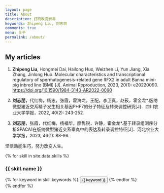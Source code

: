 ```yaml
---
layout: page
title: About
description: 打码改变世界
keywords: Zhipeng Liu, 刘志朋
comments: true
menu: 关于
permalink: /about/
---
```


## My articles

1. **Zhipeng Liu**, Hongmei Dai, Hailong Huo, Weizhen Li, Yun Jiang, Xia Zhang, Jinlong Huo. Molecular characteristics and transcriptional regulatory of spermatogenesis-related gene RFX2 in adult Banna mini-pig inbred line (BMI) [J]. Animal Reproduction, 2023, 20(1): e20220090. https://doi.org/10.1590/1984-3143-AR2022-0090         

2. **刘志朋**，代红梅，杨忠，张霞，霍海龙，王配，李卫真，赵筱，霍金龙*.版纳微型猪近交系精子发生相关基因PHF7的分子特征及转录调控研究[J]．四川农业大学学报，2022, 40(2): 243-252．        
        
3. **刘志朋**，张霞，代红梅，杨福华，廖隽锐，许静，霍金龙*.基于转录组测序分析SPACA1在版纳微型猪近交系睾丸中的表达及转录调控特征[J]．河北农业大学学报，2023, 46(1): 88-96.        


坚信熟能生巧，努力改变人生。


{% for skill in site.data.skills %}
### {{ skill.name }}
<div class="btn-inline">
{% for keyword in skill.keywords %}
<button class="btn btn-outline" type="button">{{ keyword }}</button>
{% endfor %}
</div>
{% endfor %}

